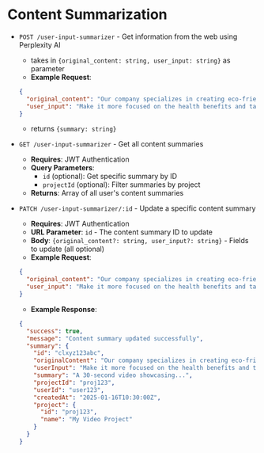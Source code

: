 # Content Summarization

- `POST /user-input-summarizer` - Get information from the web using Perplexity AI
  - takes in `{original_content: string, user_input: string}` as parameter
  - **Example Request**:

  ```json
  {
    "original_content": "Our company specializes in creating eco-friendly water bottles made from recycled materials...",
    "user_input": "Make it more focused on the health benefits and target young professionals"
  }
  ```

  - returns `{summary: string}`

- `GET /user-input-summarizer` - Get all content summaries
  - **Requires**: JWT Authentication
  - **Query Parameters**:
    - `id` (optional): Get specific summary by ID
    - `projectId` (optional): Filter summaries by project
  - **Returns**: Array of all user's content summaries

- `PATCH /user-input-summarizer/:id` - Update a specific content summary
  - **Requires**: JWT Authentication
  - **URL Parameter**: `id` - The content summary ID to update
  - **Body**: `{original_content?: string, user_input?: string}` - Fields to update (all optional)
  - **Example Request**:

  ```json
  {
    "original_content": "Our company specializes in creating eco-friendly water bottles made from recycled materials with advanced filtration technology...",
    "user_input": "Make it more focused on the health benefits and target young professionals and athletes"
  }
  ```

  - **Example Response**:

  ```json
  {
    "success": true,
    "message": "Content summary updated successfully",
    "summary": {
      "id": "clxyz123abc",
      "originalContent": "Our company specializes in creating eco-friendly water bottles made from recycled materials with advanced filtration technology...",
      "userInput": "Make it more focused on the health benefits and target young professionals and athletes",
      "summary": "A 30-second video showcasing...",
      "projectId": "proj123",
      "userId": "user123",
      "createdAt": "2025-01-16T10:30:00Z",
      "project": {
        "id": "proj123",
        "name": "My Video Project"
      }
    }
  }
  ```
